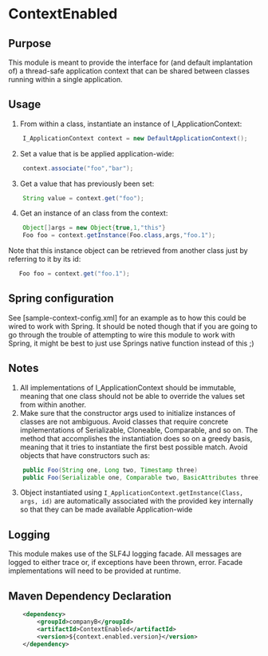 # ContextEnabled

## Purpose
This module is meant to provide the interface for (and default implantation of) a thread-safe application context that can 
be shared between classes running within a single application.

## Usage
1.  From within a class, instantiate an instance of I_ApplicationContext:
```java
    I_ApplicationContext context = new DefaultApplicationContext();
```
2.  Set a value that is be applied application-wide:
```java
    context.associate("foo","bar");
```
3.  Get a value that has previously been set:
```java
    String value = context.get("foo");
```
4.  Get an instance of an class from the context:
```java
    Object[]args = new Object{true,1,"this"}
    Foo foo = context.getInstance(Foo.class,args,"foo.1");
```
Note that this instance object can be retrieved from another class just by referring to it by its id:
 ```java
    Foo foo = context.get("foo.1");
 ```

## Spring configuration
See [sample-context-config.xml] for an example as to how this could be wired to work with Spring. It should be noted though 
that if you are going to go through the trouble of attempting to wire this module to work with Spring, it might be best to 
just use Springs native function instead of this ;)

## Notes
1.  All implementations of I_ApplicationContext should be immutable, meaning that one class should not be able to override the 
values set from within another.
2.  Make sure that the constructor args used to initialize instances of classes are not ambiguous. Avoid classes that require concrete
implementations of Serializable, Cloneable, Comparable, and so on. The method that accomplishes the instantiation does so on a greedy
basis, meaning that it tries to instantiate the first best possible match. Avoid objects that have constructors such as:
```java
    public Foo(String one, Long two, Timestamp three)
    public Foo(Serializable one, Comparable two, BasicAttributes three) 
```
3.  Object instantiated using `I_ApplicationContext.getInstance(Class, args, id)` are automatically associated with the provided key
  internally so that they can be made available Application-wide
  
## Logging
This module makes use of the SLF4J logging facade. All messages are logged to either trace or, if exceptions have been thrown, 
error. Facade implementations will need to be provided at runtime.

## Maven Dependency Declaration
```xml
    <dependency>
        <groupId>companyB</groupId>
        <artifactId>ContextEnabled</artifactId>
        <version>${context.enabled.version}</version>
    </dependency>
```